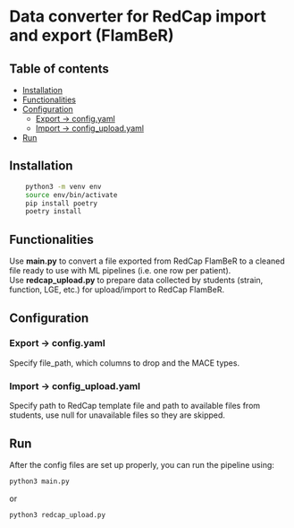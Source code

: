 # Data converter for RedCap import and export (FlamBeR) <!-- omit in toc -->

## Table of contents <!-- omit in toc -->

- [Installation](#installation)
- [Functionalities](#functionalities)
- [Configuration](#configuration)
  - [Export -\> config.yaml](#export---configyaml)
  - [Import -\> config\_upload.yaml](#import---config_uploadyaml)
- [Run](#run)

## Installation

```bash
    python3 -m venv env
    source env/bin/activate
    pip install poetry
    poetry install
```

## Functionalities

Use **main.py** to convert a file exported from RedCap FlamBeR to a cleaned file ready to use with ML pipelines (i.e. one row per patient).\
Use **redcap_upload.py** to prepare data collected by students (strain, function, LGE, etc.) for upload/import to RedCap FlamBeR.
  
## Configuration

### Export -> config.yaml

Specify file_path, which columns to drop and the MACE types.

### Import -> config_upload.yaml

Specify path to RedCap template file and path to available files from students, use null for unavailable files so they are skipped.

## Run

After the config files are set up properly, you can run the pipeline using:

```bash
python3 main.py
```

or

```bash
python3 redcap_upload.py
```

